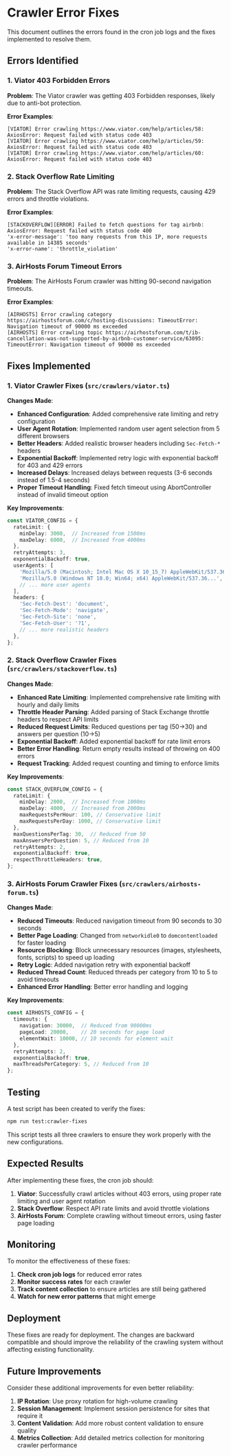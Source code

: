 # Crawler Error Fixes

This document outlines the errors found in the cron job logs and the fixes implemented to resolve them.

## Errors Identified

### 1. Viator 403 Forbidden Errors
**Problem**: The Viator crawler was getting 403 Forbidden responses, likely due to anti-bot protection.

**Error Examples**:
```
[VIATOR] Error crawling https://www.viator.com/help/articles/58: AxiosError: Request failed with status code 403
[VIATOR] Error crawling https://www.viator.com/help/articles/59: AxiosError: Request failed with status code 403
[VIATOR] Error crawling https://www.viator.com/help/articles/60: AxiosError: Request failed with status code 403
```

### 2. Stack Overflow Rate Limiting
**Problem**: The Stack Overflow API was rate limiting requests, causing 429 errors and throttle violations.

**Error Examples**:
```
[STACKOVERFLOW][ERROR] Failed to fetch questions for tag airbnb: AxiosError: Request failed with status code 400
'x-error-message': 'too many requests from this IP, more requests available in 14385 seconds'
'x-error-name': 'throttle_violation'
```

### 3. AirHosts Forum Timeout Errors
**Problem**: The AirHosts Forum crawler was hitting 90-second navigation timeouts.

**Error Examples**:
```
[AIRHOSTS] Error crawling category https://airhostsforum.com/c/hosting-discussions: TimeoutError: Navigation timeout of 90000 ms exceeded
[AIRHOSTS] Error crawling topic https://airhostsforum.com/t/ib-cancellation-was-not-supported-by-airbnb-customer-service/63095: TimeoutError: Navigation timeout of 90000 ms exceeded
```

## Fixes Implemented

### 1. Viator Crawler Fixes (`src/crawlers/viator.ts`)

**Changes Made**:
- **Enhanced Configuration**: Added comprehensive rate limiting and retry configuration
- **User Agent Rotation**: Implemented random user agent selection from 5 different browsers
- **Better Headers**: Added realistic browser headers including `Sec-Fetch-*` headers
- **Exponential Backoff**: Implemented retry logic with exponential backoff for 403 and 429 errors
- **Increased Delays**: Increased delays between requests (3-6 seconds instead of 1.5-4 seconds)
- **Proper Timeout Handling**: Fixed fetch timeout using AbortController instead of invalid timeout option

**Key Improvements**:
```typescript
const VIATOR_CONFIG = {
  rateLimit: {
    minDelay: 3000,  // Increased from 1500ms
    maxDelay: 6000,  // Increased from 4000ms
  },
  retryAttempts: 3,
  exponentialBackoff: true,
  userAgents: [
    'Mozilla/5.0 (Macintosh; Intel Mac OS X 10_15_7) AppleWebKit/537.36...',
    'Mozilla/5.0 (Windows NT 10.0; Win64; x64) AppleWebKit/537.36...',
    // ... more user agents
  ],
  headers: {
    'Sec-Fetch-Dest': 'document',
    'Sec-Fetch-Mode': 'navigate',
    'Sec-Fetch-Site': 'none',
    'Sec-Fetch-User': '?1',
    // ... more realistic headers
  },
};
```

### 2. Stack Overflow Crawler Fixes (`src/crawlers/stackoverflow.ts`)

**Changes Made**:
- **Enhanced Rate Limiting**: Implemented comprehensive rate limiting with hourly and daily limits
- **Throttle Header Parsing**: Added parsing of Stack Exchange throttle headers to respect API limits
- **Reduced Request Limits**: Reduced questions per tag (50→30) and answers per question (10→5)
- **Exponential Backoff**: Added exponential backoff for rate limit errors
- **Better Error Handling**: Return empty results instead of throwing on 400 errors
- **Request Tracking**: Added request counting and timing to enforce limits

**Key Improvements**:
```typescript
const STACK_OVERFLOW_CONFIG = {
  rateLimit: {
    minDelay: 2000,  // Increased from 1000ms
    maxDelay: 4000,  // Increased from 2000ms
    maxRequestsPerHour: 100, // Conservative limit
    maxRequestsPerDay: 1000, // Conservative limit
  },
  maxQuestionsPerTag: 30,  // Reduced from 50
  maxAnswersPerQuestion: 5, // Reduced from 10
  retryAttempts: 2,
  exponentialBackoff: true,
  respectThrottleHeaders: true,
};
```

### 3. AirHosts Forum Crawler Fixes (`src/crawlers/airhosts-forum.ts`)

**Changes Made**:
- **Reduced Timeouts**: Reduced navigation timeout from 90 seconds to 30 seconds
- **Better Page Loading**: Changed from `networkidle0` to `domcontentloaded` for faster loading
- **Resource Blocking**: Block unnecessary resources (images, stylesheets, fonts, scripts) to speed up loading
- **Retry Logic**: Added navigation retry with exponential backoff
- **Reduced Thread Count**: Reduced threads per category from 10 to 5 to avoid timeouts
- **Enhanced Error Handling**: Better error handling and logging

**Key Improvements**:
```typescript
const AIRHOSTS_CONFIG = {
  timeouts: {
    navigation: 30000,  // Reduced from 90000ms
    pageLoad: 20000,    // 20 seconds for page load
    elementWait: 10000, // 10 seconds for element wait
  },
  retryAttempts: 2,
  exponentialBackoff: true,
  maxThreadsPerCategory: 5, // Reduced from 10
};
```

## Testing

A test script has been created to verify the fixes:

```bash
npm run test:crawler-fixes
```

This script tests all three crawlers to ensure they work properly with the new configurations.

## Expected Results

After implementing these fixes, the cron job should:

1. **Viator**: Successfully crawl articles without 403 errors, using proper rate limiting and user agent rotation
2. **Stack Overflow**: Respect API rate limits and avoid throttle violations
3. **AirHosts Forum**: Complete crawling without timeout errors, using faster page loading

## Monitoring

To monitor the effectiveness of these fixes:

1. **Check cron job logs** for reduced error rates
2. **Monitor success rates** for each crawler
3. **Track content collection** to ensure articles are still being gathered
4. **Watch for new error patterns** that might emerge

## Deployment

These fixes are ready for deployment. The changes are backward compatible and should improve the reliability of the crawling system without affecting existing functionality.

## Future Improvements

Consider these additional improvements for even better reliability:

1. **IP Rotation**: Use proxy rotation for high-volume crawling
2. **Session Management**: Implement session persistence for sites that require it
3. **Content Validation**: Add more robust content validation to ensure quality
4. **Metrics Collection**: Add detailed metrics collection for monitoring crawler performance 